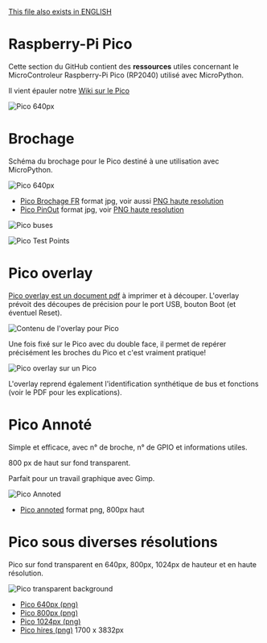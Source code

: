 [This file also exists in ENGLISH](readme_ENG.md)
# Raspberry-Pi Pico

Cette section du GitHub contient des __ressources__ utiles concernant le MicroControleur Raspberry-Pi Pico (RP2040) utilisé avec MicroPython.

Il vient épauler notre [Wiki sur le Pico](https://wiki.mchobby.be/index.php?title=MicroPython-Accueil#Pico_.28Raspberry-Pi.29)

![Pico 640px](docs/_static/PICO-640px.png)

# Brochage
Schéma du brochage pour le Pico destiné à une utilisation avec MicroPython.

![Pico 640px](docs/_static/Pico_FR.jpg)

* [Pico Brochage FR](docs/_static/Pico_FR.jpg)  format jpg, voir aussi [PNG haute resolution](docs/_static/Pico_FR.png)
* [Pico PinOut](docs/_static/Pico.jpg) format jpg, voir [PNG haute resolution](docs/_static/Pico.png)

![Pico buses](docs/_static/buses.jpg)

![Pico Test Points](docs/_static/RASPBERRY-PICO-BOTTOM.jpg)

# Pico overlay
[Pico overlay est un document pdf](docs/_static/Pico-overlay.pdf) à imprimer et à découper. L'overlay prévoit des découpes de précision pour le port USB, bouton Boot (et éventuel Reset).

![Contenu de l'overlay pour Pico](docs/_static/Pico-overlay.png)

Une fois fixé sur le Pico avec du double face, il permet de repérer précisément les broches du Pico et c'est vraiment pratique!

![Pico overlay sur un Pico](docs/_static/Pico-overlay-example.png)

L'overlay reprend également l'identification synthétique de bus et fonctions (voir le PDF pour les explications).

# Pico Annoté
Simple et efficace, avec n° de broche, n° de GPIO et informations utiles.

800 px de haut sur fond transparent.

Parfait pour un travail graphique avec Gimp.

![Pico Annoted](docs/_static/PICO-800px-annoted.png)

* [Pico annoted](docs/_static/PICO-800px-annoted.png) format png, 800px haut

# Pico sous diverses résolutions

Pico sur fond transparent en 640px, 800px, 1024px de hauteur et en haute résolution.

![Pico transparent background](docs/_static/PICO-640px.png)

* [Pico 640px (png)](docs/_static/PICO-640px.png)
* [Pico 800px (png)](docs/_static/PICO-800px.png)
* [Pico 1024px (png)](docs/_static/PICO-1024px.png)
* [Pico hires (png)](docs/_static/PICO-high-res.png) 1700 x 3832px
